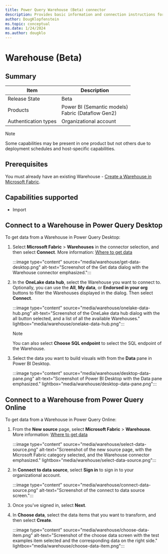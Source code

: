 ```yaml
---
title: Power Query Warehouse (Beta) connector
description: Provides basic information and connection instructions for connecting to a Warehouse.
author: DougKlopfenstein
ms.topic: conceptual
ms.date: 1/24/2024
ms.author: dougklo
---
```


# Warehouse (Beta)

## Summary

| Item | Description |
| ---- | ----------- |
| Release State | Beta |
| Products | Power BI (Semantic models)<br/>Fabric (Dataflow Gen2)|
| Authentication types | Organizational account |

> [!NOTE]
>Some capabilities may be present in one product but not others due to deployment schedules and host-specific capabilities.

## Prerequisites

You must already have an existing Warehouse - [Create a Warehouse in Microsoft Fabric](/fabric/data-warehouse/create-warehouse).

## Capabilities supported

* Import

## Connect to a Warehouse in Power Query Desktop

To get data from a Warehouse in Power Query Desktop:

1. Select **Microsoft Fabric** > **Warehouses** in the connector selection, and then select **Connect**. More information: [Where to get data](../where-to-get-data.md)

   :::image type="content" source="media/warehouse/get-data-desktop.png" alt-text="Screenshot of the Get data dialog with the Warehouse connector emphasized.":::

2. In the **OneLake data hub**, select the Warehouse you want to connect to. Optionally, you can use the **All**, **My data**, or **Endorsed in your org** buttons to filter the Warehouses displayed in the dialog. Then select **Connect**.

   :::image type="content" source="media/warehouse/onelake-data-hub.png" alt-text="Screenshot of the OneLake data hub dialog with the all button selected, and a list of all the available Warehouses." lightbox="media/warehouse/onelake-data-hub.png":::

   > [!NOTE]
   > You can also select **Choose SQL endpoint** to select the SQL endpoint of the Warehouse.

3. Select the data you want to build visuals with from the **Data** pane in Power BI Desktop.

   :::image type="content" source="media/warehouse/desktop-data-pane.png" alt-text="Screenshot of Power BI Desktop with the Data pane emphasized." lightbox="media/warehouse/desktop-data-pane.png":::

## Connect to a Warehouse from Power Query Online

To get data from a Warehouse in Power Query Online:

1. From the **New source** page, select **Microsoft Fabric** > **Warehouse**. More information: [Where to get data](../where-to-get-data.md)

   :::image type="content" source="media/warehouse/select-data-source.png" alt-text="Screenshot of the new source page, with the Microsoft Fabric category selected, and the Warehouse connector emphasized." lightbox="media/warehouse/select-data-source.png":::

2. In **Connect to data source**, select **Sign in** to sign in to your organizational account.

   :::image type="content" source="media/warehouse/connect-data-source.png" alt-text="Screenshot of the connect to data source screen.":::

3. Once you've signed in, select **Next**.

4. In **Choose data**, select the data items that you want to transform, and then select **Create**.

   :::image type="content" source="media/warehouse/choose-data-item.png" alt-text="Screenshot of the choose data screen with the test examples item selected and the corresponding data on the right side." lightbox="media/warehouse/choose-data-item.png":::
